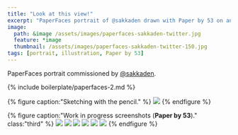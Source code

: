 ```yaml
---
title: "Look at this view!"
excerpt: "PaperFaces portrait of @sakkaden drawn with Paper by 53 on an iPad."
image: 
  path: &image /assets/images/paperfaces-sakkaden-twitter.jpg 
  feature: *image
  thumbnail: /assets/images/paperfaces-sakkaden-twitter-150.jpg
tags: [portrait, illustration, Paper by 53]
---
```


PaperFaces portrait commissioned by <a href="https://twitter.com/sakkaden">@sakkaden</a>.

{% include boilerplate/paperfaces-2.md %}

{% figure caption:"Sketching with the pencil." %}
[![](/assets/images/paperfaces-sakkaden-process-1-750.jpg)](/assets/images/paperfaces-sakkaden-process-1-lg.jpg)
{% endfigure %}

{% figure caption:"Work in progress screenshots (**Paper by 53**)." class:"third" %}
[![](/assets/images/paperfaces-sakkaden-process-2-600.jpg)](/assets/images/paperfaces-sakkaden-process-2-lg.jpg)
[![](/assets/images/paperfaces-sakkaden-process-3-600.jpg)](/assets/images/paperfaces-sakkaden-process-3-lg.jpg)
[![](/assets/images/paperfaces-sakkaden-process-4-600.jpg)](/assets/images/paperfaces-sakkaden-process-4-lg.jpg)
[![](/assets/images/paperfaces-sakkaden-process-5-600.jpg)](/assets/images/paperfaces-sakkaden-process-5-lg.jpg)
[![](/assets/images/paperfaces-sakkaden-process-6-600.jpg)](/assets/images/paperfaces-sakkaden-process-6-lg.jpg)
[![](/assets/images/paperfaces-sakkaden-process-7-600.jpg)](/assets/images/paperfaces-sakkaden-process-7-lg.jpg)
{% endfigure %}
